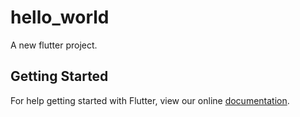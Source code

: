 # hello_world

A new flutter project.

## Getting Started

For help getting started with Flutter, view our online
[documentation](http://flutter.io/).
